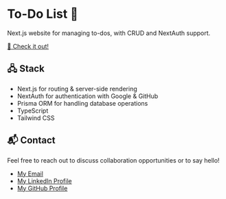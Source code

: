 # To-Do List 📝

Next.js website for managing to-dos, with CRUD and NextAuth support.

[🚀 Check it out!](https://example.com)

## 🖧 Stack

- Next.js for routing & server-side rendering
- NextAuth for authentication with Google & GitHub
- Prisma ORM for handling database operations
- TypeScript
- Tailwind CSS

## 📬 Contact

Feel free to reach out to discuss collaboration opportunities or to say hello!

- [My Email](mailto:matheus.felipe.19rt@gmail.com)
- [My LinkedIn Profile](https://www.linkedin.com/in/matheus-mortari-19rt/)
- [My GitHub Profile](https://github.com/w11dcard)
